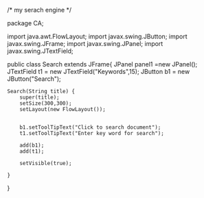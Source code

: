/* my serach engine */


package CA;

import java.awt.FlowLayout;
import javax.swing.JButton;
import javax.swing.JFrame;
import javax.swing.JPanel;
import javax.swing.JTextField;

public class Search extends JFrame{
	JPanel panel1 =new JPanel(); 
	JTextField t1 = new JTextField("Keywords",15);
	JButton b1 = new JButton("Search");	
	
	
	
	Search(String title) {
		super(title);
		setSize(300,300);
		setLayout(new FlowLayout());
		
		
		b1.setToolTipText("Click to search document");
		t1.setToolTipText("Enter key word for search");
	
		add(b1);
		add(t1);
		
		setVisible(true);

	}
}

